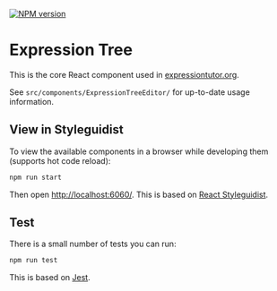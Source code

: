 [![NPM version](https://badge.fury.io/js/react-expression-tree.svg)](https://badge.fury.io/js/react-expression-tree.svg)

# Expression Tree

This is the core React component used in [expressiontutor.org](expressiontutor.org).

See `src/components/ExpressionTreeEditor/` for up-to-date usage information.

## View in Styleguidist

To view the available components in a browser
while developing them (supports hot code reload):

```sh
npm run start
```

Then open [http://localhost:6060/](http://localhost:6060/).
This is based on [React Styleguidist](https://react-styleguidist.js.org/).

## Test

There is a small number of tests you can run:

```sh
npm run test
```

This is based on [Jest](https://jestjs.io/).
